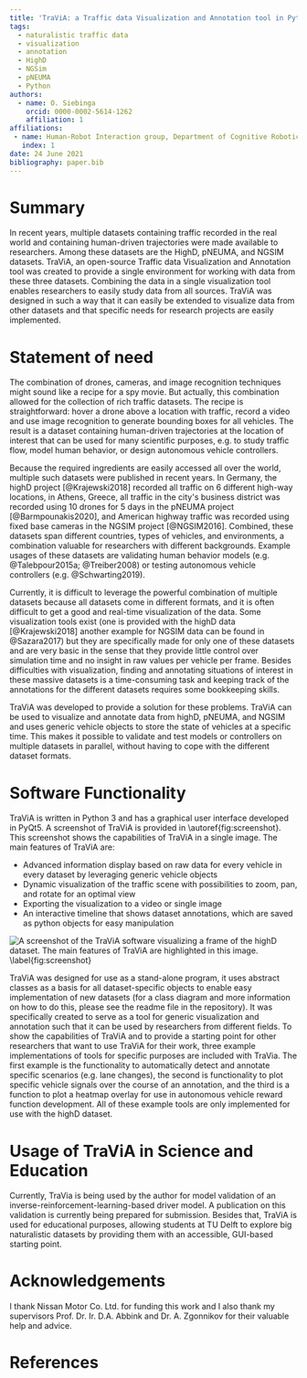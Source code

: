 ```yaml
--- 
title: 'TraViA: a Traffic data Visualization and Annotation tool in Python'
tags: 
  - naturalistic traffic data
  - visualization
  - annotation
  - HighD
  - NGSim
  - pNEUMA
  - Python 
authors: 
  - name: O. Siebinga
    orcid: 0000-0002-5614-1262 
    affiliation: 1 
affiliations: 
 - name: Human-Robot Interaction group, Department of Cognitive Robotics, Faculty 3mE, Delft University of Technology, Mekelweg 2, 2628 CD Delft, the Netherlands
   index: 1 
date: 24 June 2021
bibliography: paper.bib
--- 
```


# Summary

In recent years, multiple datasets containing traffic recorded in the real world and containing human-driven trajectories were made available to researchers.
Among these datasets are the HighD, pNEUMA, and NGSIM datasets. TraViA, an open-source Traffic data Visualization and Annotation tool
was created to provide a single environment for working with data from these three datasets. Combining the data in a single visualization tool enables
researchers to easily study data from all sources. TraViA was designed in such a way that it can easily be extended to visualize data from other datasets and
that specific needs for research projects are easily implemented.

# Statement of need

The combination of drones, cameras, and image recognition techniques might sound like a recipe for a spy movie. But actually, this combination allowed for the
collection of rich traffic datasets. The recipe is straightforward: hover a drone above a location with traffic, record a video and use image
recognition to generate bounding boxes for all vehicles. The result is a dataset containing human-driven trajectories at the location of interest that can be
used for many scientific purposes, e.g. to study traffic flow, model human behavior, or design autonomous vehicle controllers.

Because the required ingredients are easily accessed all over the world, multiple such datasets were published in recent years. In Germany, the highD
project [@Krajewski2018] recorded all traffic on 6 different high-way locations, in Athens, Greece, all traffic in the city's business district was recorded
using 10 drones for 5 days in the pNEUMA project [@Barmpounakis2020], and American highway traffic was recorded using fixed base cameras in the NGSIM
project [@NGSIM2016]. Combined, these datasets span different countries, types of vehicles, and environments, a combination valuable for researchers with
different backgrounds. Example usages of these datasets are validating human behavior models (e.g. @Talebpour2015a; @Treiber2008) or testing autonomous vehicle controllers (e.g. @Schwarting2019). 

Currently, it is difficult to leverage the powerful combination of multiple datasets because all datasets come in different formats, and it is often
difficult to get a good and real-time visualization of the data. Some visualization tools exist (one is provided with the highD data [@Krajewski2018] another 
example for NGSIM data can be found in @Sazara2017) but they are specifically made for only one of these datasets and are very basic in the sense that they 
provide little control over simulation time and no insight in raw values per vehicle per frame. Besides difficulties with
visualization, finding and annotating situations of interest in these massive datasets is a time-consuming task and keeping track of the annotations for the
different datasets requires some bookkeeping skills.

TraViA was developed to provide a solution for these problems. TraViA can be used to visualize and annotate data from highD, pNEUMA, and NGSIM and uses
generic vehicle objects to store the state of vehicles at a specific time. This makes it possible to validate and test models or controllers on multiple 
datasets in parallel, without having to cope with the different dataset formats.

# Software Functionality 

TraViA is written in Python 3 and has a graphical user interface developed in PyQt5. A screenshot of TraViA is provided
in \autoref{fig:screenshot}. This screenshot shows the capabilities of TraViA in a single image. The main features of TraViA are:
 
* Advanced information display based on raw data for every vehicle in every dataset by leveraging generic vehicle objects
* Dynamic visualization of the traffic scene with possibilities to zoom, pan, and rotate for an optimal view
* Exporting the visualization to a video or single image
* An interactive timeline that shows dataset annotations, which are saved as python objects for easy manipulation 

![A screenshot of the TraViA software visualizing a frame of the highD
dataset. The main features of TraViA are highlighted in this image. \label{fig:screenshot}](images/screenshot.png)

TraViA was designed for use as a stand-alone program, it uses abstract classes as a basis for all dataset-specific objects to enable easy implementation of 
new datasets (for a class diagram and more information on how to do this, please see the readme file in the repository). It was specifically created to serve 
as a tool for generic visualization and annotation such that it can be used by researchers from different 
fields. To show the capabilities of TraViA and to provide a starting point for other researchers that want to use TraViA for their work, three example 
implementations of tools for specific purposes are included with TraVia. The first example is the functionality to automatically detect and annotate 
specific scenarios (e.g. lane changes), the second is functionality to plot specific vehicle signals over the course of an 
annotation, and the third is a function to plot a heatmap overlay for use in autonomous vehicle reward function development. All of these example tools are only 
implemented for use with the highD dataset.

# Usage of TraViA in Science and Education
Currently, TraVia is being used by the author for model validation of an inverse-reinforcement-learning-based driver model. A publication on this validation 
is currently being prepared for submission. Besides that, TraViA is used for educational purposes, allowing students at TU Delft to explore big naturalistic 
datasets by providing them with an accessible, GUI-based starting point.

# Acknowledgements

I thank Nissan Motor Co. Ltd. for funding this work and I also thank my supervisors Prof. Dr. Ir. D.A. Abbink and
 Dr. A. Zgonnikov for their valuable help and advice.

# References